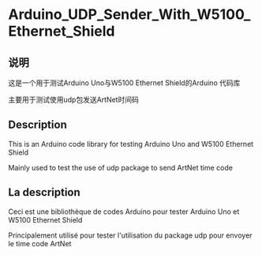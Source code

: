 # Arduino_UDP_Sender_With_W5100_Ethernet_Shield

## 说明

这是一个用于测试Arduino Uno与W5100 Ethernet Shield的Arduino 代码库

主要用于测试使用udp包发送ArtNet时间码



## Description

This is an Arduino code library for testing Arduino Uno and W5100 Ethernet Shield

Mainly used to test the use of udp package to send ArtNet time code



## La description

Ceci est une bibliothèque de codes Arduino pour tester Arduino Uno et W5100 Ethernet Shield

Principalement utilisé pour tester l'utilisation du package udp pour envoyer le time code ArtNet
